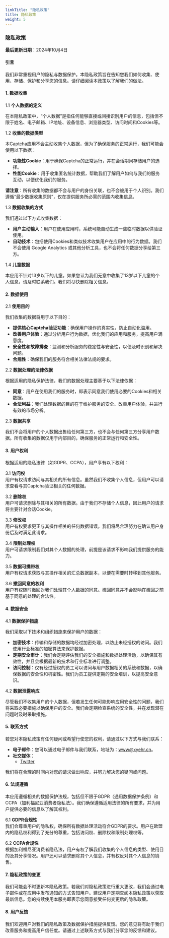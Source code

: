 ```yaml
---
linkTitle: "隐私政策"
title: 隐私政策
weight: 5
---
```


### 隐私政策

**最后更新日期**：2024年10月4日

#### 引言

我们非常重视用户的隐私与数据保护。本隐私政策旨在告知您我们如何收集、使用、存储、保护和分享您的信息。请仔细阅读本政策以了解我们的做法。

#### 1. 数据收集

1.1 **个人数据的定义**

在本隐私政策中，“个人数据”是指任何能够直接或间接识别用户的信息，包括但不限于姓名、电子邮箱、IP地址、设备信息、浏览器类型、访问时间和Cookies等。

1.2 **收集的数据类型**

本Captcha应用不会主动收集个人数据，但为了确保服务的正常运行，我们可能会使用以下数据：

- **功能性Cookie**：用于确保Captcha的正常运行，并在会话期间存储用户的选择。
- **性能Cookie**：用于收集匿名统计数据，帮助我们了解用户如何与我们的服务互动，以便优化我们的服务。

**请注意**：所有收集的数据都不会与用户的身份关联，也不会被用于个人识别。我们遵循“最少数据收集原则”，仅在提供服务所必需的范围内收集信息。

1.3 **数据收集的方式**

我们通过以下方式收集数据：

- **用户主动输入**：用户在使用应用时，系统可能自动生成一些临时数据以供验证使用。
- **自动技术**：包括使用Cookies和类似技术收集用户在应用中的行为数据。我们不会使用 Google Analytics 或其他分析工具，也不会将任何数据分享给第三方。

1.4 **儿童数据**

本应用不针对13岁以下的儿童。如果您认为我们无意中收集了13岁以下儿童的个人信息，请及时联系我们。我们将尽快删除相关信息。

#### 2. 数据使用

2.1 **使用目的**

我们收集的数据将用于以下目的：

- **提供核心Captcha验证功能**：确保用户操作的真实性，防止自动化滥用。
- **改善用户体验**：通过分析用户行为数据，优化我们的应用和服务，提高用户满意度。
- **安全性和故障排查**：监测和分析服务的稳定性与安全性，以便及时识别和解决问题。
- **合规性**：确保我们的服务符合相关法律法规的要求。

2.2 **数据处理的法律依据**

根据适用的隐私保护法律，我们的数据处理主要基于以下法律依据：

- **同意**：用户在使用我们的服务时，即表示同意我们使用必要的Cookies和相关数据。
- **合法利益**：我们处理数据的目的在于维护服务的安全、改善用户体验，并进行有效的市场分析。

2.3 **数据共享**

我们不会将用户的个人数据出售给任何第三方，也不会与任何第三方分享用户数据。所有收集的数据仅用于内部目的，确保服务的正常运行和安全性。

#### 3. 用户权利

根据适用的隐私法律（如GDPR、CCPA），用户享有以下权利：

3.1 **访问权**  
用户有权请求访问与其相关的所有信息。虽然我们不收集个人信息，但用户可以请求查看与其Captcha验证相关的任何数据。

3.2 **删除权**  
用户可请求删除与其相关的所有数据。由于我们不存储个人信息，因此用户的请求将主要针对会话Cookie。

3.3 **修改权**  
用户有权要求更正与其操作相关的任何数据错误。我们将尽合理努力在确认用户身份后及时满足此请求。

3.4 **限制处理权**  
用户可请求限制我们对其个人数据的处理，前提是该请求不影响我们提供服务的能力。

3.5 **数据可携带权**  
用户有权请求获取与其操作相关的汇总数据副本，以便在需要时转移到其他服务。

3.6 **撤回同意的权利**  
用户有权随时撤回对我们处理其个人数据的同意。撤回同意并不会影响在撤回之前基于同意的处理的合法性。

#### 4. 数据安全

4.1 **数据保护措施**

我们采取以下技术和组织措施来保护用户的数据：

- **加密技术**：传输和存储的数据均经过加密处理，以防止未经授权的访问。我们使用行业标准的加密算法来保护数据。
- **定期安全审计**：我们会定期评估我们的安全措施和数据处理活动，以确保其有效性，并且会根据最新的技术和行业标准进行调整。
- **访问控制**：仅有经过授权的员工可以访问与用户数据相关的系统和数据，以确保数据的安全性和机密性。我们为员工提供定期的安全培训，以提高安全意识。

4.2 **数据泄露响应**

尽管我们不收集用户的个人数据，但若发生任何可能影响应用安全性的问题，我们将采取必要措施以确保用户的安全。我们会定期检查系统的安全性，并在发现潜在问题时及时采取措施。

#### 5. 联系方式

若您对本隐私政策有任何疑问或希望行使您的权利，请通过以下方式与我们联系：

- **电子邮件**：您可以通过电子邮件与我们联系，地址为：www@xyehr.cn。
- **社交媒体**：
  - [Twitter](https://x.com/Tech__Art)

我们将在合理的时间内对您的请求做出响应，并努力解决您的疑问或问题。

#### 6. 法规遵循

本应用遵循相关的数据保护法规，包括但不限于GDPR（通用数据保护条例）和CCPA（加利福尼亚消费者隐私法）。我们确保遵循适用法律的所有要求，并为用户提供必要的信息以了解其权利。

6.1 **GDPR合规性**  
我们会尊重用户的隐私权，确保所有数据处理活动符合GDPR的要求。用户在欧盟内的隐私权利得到了充分的尊重，包括访问权、删除权和限制处理权等。

6.2 **CCPA合规性**  
根据加利福尼亚消费者隐私法，用户有权了解我们收集的个人信息的类型、使用目的及其分享情况。用户还可以请求删除其个人信息，并有权反对其个人信息的销售。

#### 7. 隐私政策的变更

我们可能会不时更新本隐私政策。若我们对隐私政策进行重大更改，我们会通过电子邮件或在应用中发布通知的方式告知用户。建议用户定期查阅本隐私政策以获取最新信息。您的持续使用本服务即表示您同意接受任何变更后的隐私政策。

#### 8. 用户反馈

我们欢迎用户对我们的隐私政策及数据保护措施提供反馈。您的意见将有助于我们改善服务和提高用户信任度。请通过上述联系方式与我们分享您的反馈和建议。
